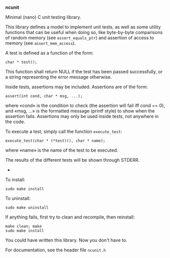 **ncunit**

Minimal (nano) C unit testing library.

This library defines a model to implement unit tests, as well as some utility functions that can be useful when doing so, like byte-by-byte comparisons of random memory (see `assert_equals_ptr`) and assertion of access to memory (see `assert_mem_access`).

A test is defined as a function of the form:
```
char * test();
```
This function shall return NULL if the test has been passed successfully, or a string representing the error message otherwise.

Inside tests, assertions may be included. Assertions are of the form:
```
assert(int cond, char * msg, ...);
```
where «cond» is the condition to check (the assertion will fail iff cond == 0), and «msg, ...» is the formatted message (printf style) to show when the assertion fails.
Assertions may only be used inside tests, not anywhere in the code.

To execute a test, simply call the function `execute_test`:
```
execute_test(char * (*test)(), char * name);
```
where «name» is the name of the test to be executed.

The results of the different tests will be shown through STDERR.

-

To install:
```
sudo make install
```
To uninstall:
```
sudo make uninstall
```
If anything fails, first try to clean and recompile, then reinstall:
```
make clean; make
sudo make install
```

You could have written this library. Now you don't have to.

For documentation, see the header file `ncunit.h`
